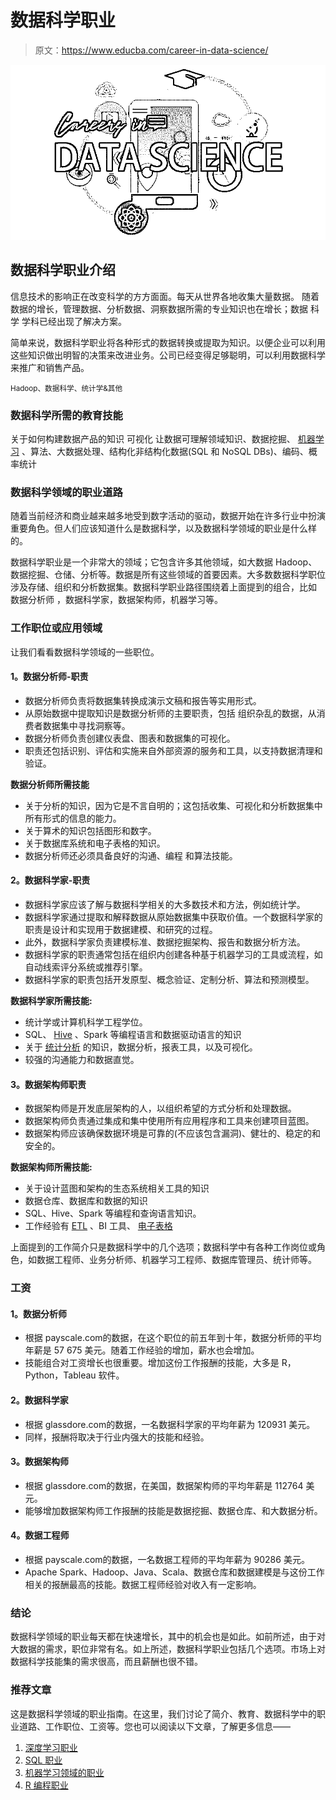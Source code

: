 # 数据科学职业

> 原文：<https://www.educba.com/career-in-data-science/>

![Careers in Data Science](img/e5b0c8633a479a8d4f9073a1514e8b92.png)



## 数据科学职业介绍

信息技术的影响正在改变科学的方方面面。每天从世界各地收集大量数据。 随着数据的增长，管理数据、分析数据、洞察数据所需的专业知识也在增长；数据 科学 学科已经出现了解决方案。

简单来说，数据科学职业将各种形式的数据转换或提取为知识。以便企业可以利用这些知识做出明智的决策来改进业务。公司已经变得足够聪明，可以利用数据科学来推广和销售产品。

<small>Hadoop、数据科学、统计学&其他</small>

### 数据科学所需的教育技能

关于如何构建数据产品的知识 可视化 让数据可理解领域知识、数据挖掘、 [机器学习](https://www.educba.com/course/machine-learning-matlab/) 、算法、大数据处理、结构化非结构化数据(SQL 和 NoSQL DBs)、编码、概率统计

### 数据科学领域的职业道路

随着当前经济和商业越来越多地受到数字活动的驱动，数据开始在许多行业中扮演重要角色。但人们应该知道什么是数据科学，以及数据科学领域的职业是什么样的。

数据科学职业是一个非常大的领域；它包含许多其他领域，如大数据 Hadoop、数据挖掘、仓储、分析等。数据是所有这些领域的首要因素。大多数数据科学职位涉及存储、组织和分析数据集。数据科学职业路径围绕着上面提到的组合，比如 数据分析师 ，数据科学家，数据架构师，机器学习等。

### 工作职位或应用领域

让我们看看数据科学领域的一些职位。

#### 1。数据分析师-职责

*   数据分析师负责将数据集转换成演示文稿和报告等实用形式。
*   从原始数据中提取知识是数据分析师的主要职责，包括 组织杂乱的数据，从消费者数据集中寻找洞察等。
*   数据分析师负责创建仪表盘、图表和数据集的可视化。
*   职责还包括识别、评估和实施来自外部资源的服务和工具，以支持数据清理和验证。

**数据分析师所需技能**

*   关于分析的知识，因为它是不言自明的；这包括收集、可视化和分析数据集中所有形式的信息的能力。
*   关于算术的知识包括图形和数字。
*   关于数据库系统和电子表格的知识。
*   数据分析师还必须具备良好的沟通、编程 和算法技能。

#### 2。数据科学家-职责

*   数据科学家应该了解与数据科学相关的大多数技术和方法，例如统计学。
*   数据科学家通过提取和解释数据从原始数据集中获取价值。一个数据科学家的职责是设计和实现用于数据建模、[](https://www.educba.com/course/data-mining-techniques-using-sas-enterprises-miner/)和研究的过程。
*   此外，数据科学家负责建模标准、数据挖掘架构、报告和数据分析方法。
*   数据科学家的职责通常包括在组织内创建各种基于机器学习的工具或流程，如自动线索评分系统或推荐引擎。
*   数据科学家的职责包括开发原型、概念验证、定制分析、算法和预测模型。

**数据科学家所需技能:**

*   统计学或计算机科学工程学位。
*   SQL、 [Hive](https://www.educba.com/course/hive-concepts-hands-demonstration/) 、Spark 等编程语言和数据驱动语言的知识
*   关于 [统计分析](https://www.educba.com/course/advanced-technical-analysis-training/) 的知识，数据分析，报表工具，以及可视化。
*   较强的沟通能力和数据直觉。

#### 3。数据架构师职责

*   数据架构师是开发底层架构的人，以组织希望的方式分析和处理数据。
*   数据架构师负责通过集成和集中使用所有应用程序和工具来创建项目蓝图。
*   数据架构师应该确保数据环境是可靠的(不应该包含漏洞)、健壮的、稳定的和安全的。

**数据架构师所需技能:**

*   关于设计蓝图和架构的生态系统相关工具的知识
*   数据仓库、数据库和数据的知识
*   SQL、Hive、Spark 等编程和查询语言知识。
*   工作经验有 [ETL](https://www.educba.com/course/online-informatica-training-for-beginners/) 、BI 工具、 [电子表格](https://www.educba.com/course/power-excel-training/)

上面提到的工作简介只是数据科学中的几个选项；数据科学中有各种工作岗位或角色，如数据工程师、业务分析师、机器学习工程师、数据库管理员、统计师等。

### 工资

#### 1。数据分析师

*   根据 payscale.com[](http://www.payscale.com)的数据，在这个职位的前五年到十年，数据分析师的平均年薪是 57 675 美元。随着工作经验的增加，薪水也会增加。
*   技能组合对工资增长也很重要。增加这份工作报酬的技能，大多是 R，Python，Tableau 软件。

#### 2。数据科学家

*   根据 glassdore.com[](http://www.glassdore.com)的数据，一名数据科学家的平均年薪为 120931 美元。
*   同样，报酬将取决于行业内强大的技能和经验。

#### 3。数据架构师

*   根据 glassdore.com[](http://www.glassdore.com)的数据，在美国，数据架构师的平均年薪是 112764 美元。
*   能够增加数据架构师工作报酬的技能是数据挖掘、数据仓库、和大数据分析。

#### 4。数据工程师

*   根据 payscale.com[](http://www.payscale.com)的数据，一名数据工程师的平均年薪为 90286 美元。
*   Apache Spark、Hadoop、Java、Scala、数据仓库和数据建模是与这份工作相关的报酬最高的技能。数据工程师经验对收入有一定影响。

### 结论

数据科学领域的职业每天都在快速增长，其中的机会也是如此。如前所述，由于对大数据的需求，职位非常有名。如上所述，数据科学职业包括几个选项。市场上对数据科学技能集的需求很高，而且薪酬也很不错。

### 推荐文章

这是数据科学领域的职业指南。在这里，我们讨论了简介、教育、数据科学中的职业道路、工作职位、工资等。您也可以阅读以下文章，了解更多信息——

1.  [深度学习职业](https://www.educba.com/careers-in-deep-learnings/)
2.  [SQL 职业](https://www.educba.com/careers-in-sql/)
3.  [机器学习领域的职业](https://www.educba.com/careers-in-machine-learning/)
4.  [R 编程职业](https://www.educba.com/careers-in-r-programming/)






